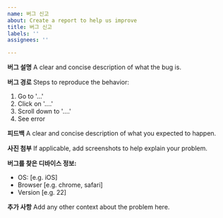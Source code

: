 ```yaml
---
name: 버그 신고
about: Create a report to help us improve
title: 버그 신고
labels: ''
assignees: ''

---
```


**버그 설명**
A clear and concise description of what the bug is.

**버그 경로**
Steps to reproduce the behavior:
1. Go to '...'
2. Click on '....'
3. Scroll down to '....'
4. See error

**피드백**
A clear and concise description of what you expected to happen.

**사진 첨부**
If applicable, add screenshots to help explain your problem.

**버그를 찾은 디바이스 정보:**
 - OS: [e.g. iOS]
 - Browser [e.g. chrome, safari]
 - Version [e.g. 22]


**추가 사항**
Add any other context about the problem here.
